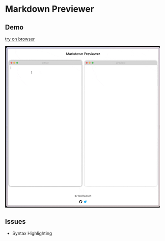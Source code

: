 # Markdown Previewer

## Demo
[try on browser](https://rolemadelen-mdpreview.vercel.app/)

![demo](./demo.gif)
## Issues
- Syntax Highlighting